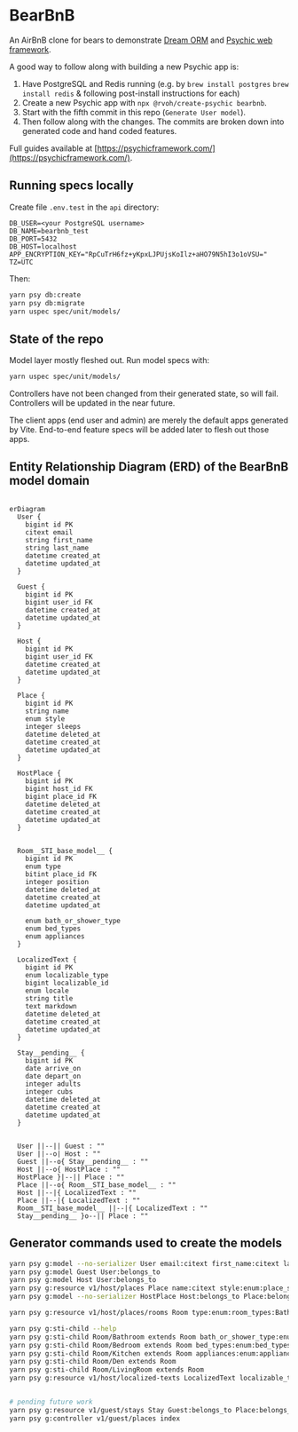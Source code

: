# BearBnB

An AirBnB clone for bears to demonstrate [Dream ORM](https://github.com/rvohealth/dream) and [Psychic web framework](https://github.com/rvohealth/psychic).

A good way to follow along with building a new Psychic app is:
1. Have PostgreSQL and Redis running (e.g. by `brew install postgres` `brew install redis` & following post-install instructions for each)
2. Create a new Psychic app with `npx @rvoh/create-psychic bearbnb`.
3. Start with the fifth commit in this repo (`Generate User model`).
4. Then follow along with the changes. The commits are broken down into generated code and hand coded features.

Full guides available at [https://psychicframework.com/](https://psychicframework.com/).

## Running specs locally

Create file `.env.test` in the `api` directory:

```
DB_USER=<your PostgreSQL username>
DB_NAME=bearbnb_test
DB_PORT=5432
DB_HOST=localhost
APP_ENCRYPTION_KEY="RpCuTrH6fz+yKpxLJPUjsKoIlz+aHO79N5hI3o1oVSU="
TZ=UTC
```

Then:

```bash
yarn psy db:create
yarn psy db:migrate
yarn uspec spec/unit/models/
```

## State of the repo

Model layer mostly fleshed out. Run model specs with:
```bash
yarn uspec spec/unit/models/
```

Controllers have not been changed from their generated state, so will fail. Controllers will be updated in the near future.

The client apps (end user and admin) are merely the default apps generated by Vite. End-to-end feature specs will be added later to flesh out those apps.

## Entity Relationship Diagram (ERD) of the BearBnB model domain

```mermaid

erDiagram
  User {
    bigint id PK
    citext email
    string first_name
    string last_name
    datetime created_at
    datetime updated_at
  }

  Guest {
    bigint id PK
    bigint user_id FK
    datetime created_at
    datetime updated_at
  }

  Host {
    bigint id PK
    bigint user_id FK
    datetime created_at
    datetime updated_at
  }

  Place {
    bigint id PK
    string name
    enum style
    integer sleeps
    datetime deleted_at
    datetime created_at
    datetime updated_at
  }

  HostPlace {
    bigint id PK
    bigint host_id FK
    bigint place_id FK
    datetime deleted_at
    datetime created_at
    datetime updated_at
  }


  Room__STI_base_model__ {
    bigint id PK
    enum type
    bitint place_id FK
    integer position
    datetime deleted_at
    datetime created_at
    datetime updated_at

    enum bath_or_shower_type
    enum bed_types
    enum appliances
  }

  LocalizedText {
    bigint id PK
    enum localizable_type
    bigint localizable_id
    enum locale
    string title
    text markdown
    datetime deleted_at
    datetime created_at
    datetime updated_at
  }

  Stay__pending__ {
    bigint id PK
    date arrive_on
    date depart_on
    integer adults
    integer cubs
    datetime deleted_at
    datetime created_at
    datetime updated_at
  }


  User ||--|| Guest : ""
  User ||--o| Host : ""
  Guest ||--o{ Stay__pending__ : ""
  Host ||--o{ HostPlace : ""
  HostPlace }|--|| Place : ""
  Place ||--o{ Room__STI_base_model__ : ""
  Host ||--|{ LocalizedText : ""
  Place ||--|{ LocalizedText : ""
  Room__STI_base_model__ ||--|{ LocalizedText : ""
  Stay__pending__ }o--|| Place : ""
```

## Generator commands used to create the models

```bash
yarn psy g:model --no-serializer User email:citext first_name:citext last_name:citext
yarn psy g:model Guest User:belongs_to
yarn psy g:model Host User:belongs_to
yarn psy g:resource v1/host/places Place name:citext style:enum:place_styles:cottage,cabin,lean_to,treehouse,tent,cave,dump sleeps:integer deleted_at:datetime
yarn psy g:model --no-serializer HostPlace Host:belongs_to Place:belongs_to deleted_at:datetime

yarn psy g:resource v1/host/places/rooms Room type:enum:room_types:Bathroom,Bedroom,Kitchen,Den,LivingRoom,Garage Place:belongs_to position:integer deleted_at:datetime

yarn psy g:sti-child --help
yarn psy g:sti-child Room/Bathroom extends Room bath_or_shower_type:enum:bath_or_shower_types:bath,shower,bath_and_shower,none
yarn psy g:sti-child Room/Bedroom extends Room bed_types:enum:bed_types:twin,bunk,queen,king,cot,sofabed
yarn psy g:sti-child Room/Kitchen extends Room appliances:enum:appliance_types:stove,oven,microwave,dishwasher
yarn psy g:sti-child Room/Den extends Room
yarn psy g:sti-child Room/LivingRoom extends Room
yarn psy g:resource v1/host/localized-texts LocalizedText localizable_type:enum:localized_types:Host,Place,Room localizable_id:bigint locale:enum:locales:en-US,es-ES title:string markdown:text deleted_at:datetime


# pending future work
yarn psy g:resource v1/guest/stays Stay Guest:belongs_to Place:belongs_to arrive_on:date depart_on:date adults:integer cubs:integer
yarn psy g:controller v1/guest/places index
```
